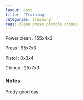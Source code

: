 ```yaml
---
layout: post
title:  'Training'
categories: training
tags: clean press pistole chinup
---
```


Power clean :   155x4x3

Press   :   95x7x3

Pistol  :   0x3x4

Chinup  :   25x7x3

### Notes

Pretty good day
